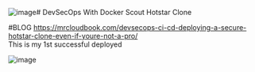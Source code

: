 ![image](https://github.com/Reden27Gabrinez/clone-hotstar/assets/101633749/e6d6ec7f-650c-4de7-8e71-1264a04c249f)# DevSecOps With Docker Scout Hotstar Clone

#BLOG
https://mrcloudbook.com/devsecops-ci-cd-deploying-a-secure-hotstar-clone-even-if-youre-not-a-pro/
<br>
This is my 1st successful deployed 

![image](https://github.com/Reden27Gabrinez/clone-hotstar/assets/101633749/831eb83e-1dcf-4471-8fc8-cf780dfd8b56)



